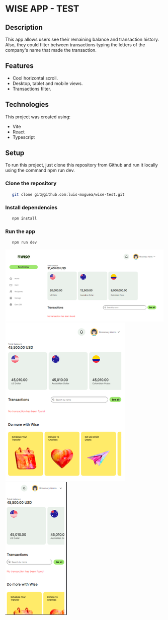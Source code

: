 # WISE APP - TEST

## Description

This app allows users see their remaining balance and transaction history. Also, they could filter between transactions
typing the letters of the company's name that made the transaction.

## Features

- Cool horizontal scroll.
- Desktop, tablet and mobile views.
- Transactions filter.

## Technologies

This project was created using:

- Vite
- React
- Typescript

## Setup

To run this project, just clone this repository from Github and run it locally using the command npm run dev.

### Clone the repository

```bash
   git clone git@github.com:luis-moguea/wise-test.git
```

### Install dependencies

```bash
   npm install
```

### Run the app

```bash
   npm run dev
```

![Desktop view](https://github.com/luis-moguea/wise-test/blob/main/src/assets/wise-desktop-view.png?raw=true)
![Tablet view](https://github.com/luis-moguea/wise-test/blob/main/src/assets/wise-tablet-view.png?raw=true)
![Mobile view](https://github.com/luis-moguea/wise-test/blob/main/src/assets/wise-mobile-view.png?raw=true)


